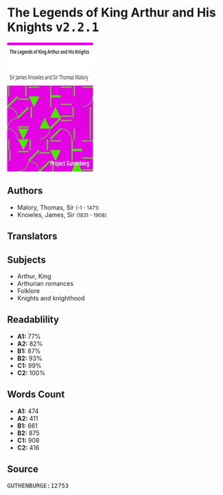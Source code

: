 # The Legends of King Arthur and His Knights <kbd>v2.2.1</kbd>

![](./cover.medium.jpg "")

## Authors


 - Malory, Thomas, Sir <small>(-1 - 1471)</small>
 - Knowles, James, Sir <small>(1831 - 1908)</small>

## Translators



## Subjects


 - Arthur, King
 - Arthurian romances
 - Folklore
 - Knights and knighthood

## Readablility


 - **A1:** 77%
 - **A2:** 82%
 - **B1:** 87%
 - **B2:** 93%
 - **C1:** 99%
 - **C2:** 100%

## Words Count


 - **A1:** 474
 - **A2:** 411
 - **B1:** 661
 - **B2:** 875
 - **C1:** 908
 - **C2:** 416

## Source


<kbd>GUTHENBURGE:12753</kbd>
